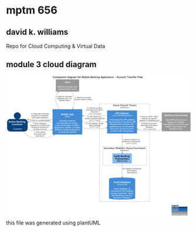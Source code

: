 # mptm 656
## david k. williams
Repo for Cloud Computing &amp; Virtual Data

## module 3 cloud diagram
![Alt text](exports/png/module-3-diagram.png)
this file was generated using plantUML
